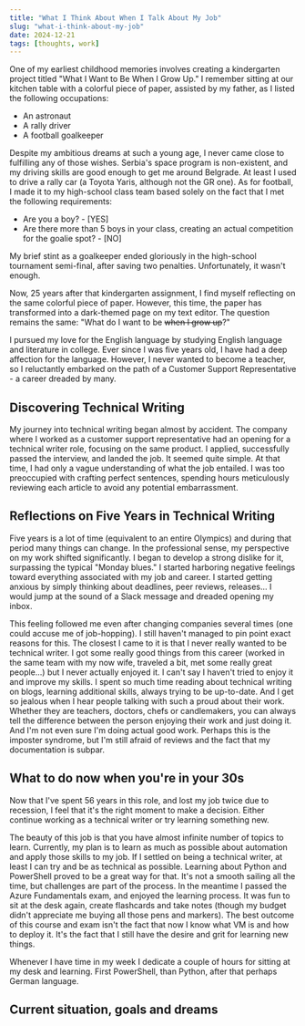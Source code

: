 ```yaml
---
title: "What I Think About When I Talk About My Job"
slug: "what-i-think-about-my-job"
date: 2024-12-21
tags: [thoughts, work]
---
```

One of my earliest childhood memories involves creating a kindergarten project titled "What I Want to Be When I Grow Up." I remember sitting at our kitchen table with a colorful piece of paper, assisted by my father, as I listed the following occupations:

- An astronaut
- A rally driver
- A football goalkeeper
<!-- truncate -->
Despite my ambitious dreams at such a young age, I never came close to fulfilling any of those wishes. Serbia's space program is non-existent, and my driving skills are good enough to get me around Belgrade. At least I used to drive a rally car (a Toyota Yaris, although not the GR one). As for football, I made it to my high-school class team based solely on the fact that I met the following requirements:

- Are you a boy? - [YES]
- Are there more than 5 boys in your class, creating an actual competition for the goalie spot? - [NO]

My brief stint as a goalkeeper ended gloriously in the high-school tournament semi-final, after saving two penalties. Unfortunately, it wasn't enough.

Now, 25 years after that kindergarten assignment, I find myself reflecting on the same colorful piece of paper. However, this time, the paper has transformed into a dark-themed page on my text editor. The question remains the same: "What do I want to be ~~when I grow up~~?"

I pursued my love for the English language by studying English language and literature in college. Ever since I was five years old, I have had a deep affection for the language. However, I never wanted to become a teacher, so I reluctantly embarked on the path of a Customer Support Representative - a career dreaded by many.

## Discovering Technical Writing

My journey into technical writing began almost by accident. The company where I worked as a customer support representative had an opening for a technical writer role, focusing on the same product. I applied, successfully passed the interview, and landed the job. It seemed quite simple. At that time, I had only a vague understanding of what the job entailed. I was too preoccupied with crafting perfect sentences, spending hours meticulously reviewing each article to avoid any potential embarrassment.

## Reflections on Five Years in Technical Writing

Five years is a lot of time (equivalent to an entire Olympics) and during that period many things can change. In the professional sense, my perspective on my work shifted significantly. I began to develop a strong dislike for it, surpassing the typical "Monday blues." I started harboring negative feelings toward everything associated with my job and career. I started getting anxious by simply thinking about deadlines, peer reviews, releases... I would jump at the sound of a Slack message and dreaded opening my inbox.

This feeling followed me even after changing companies several times (one could accuse me of job-hopping). I still haven't managed to pin point exact reasons for this. The closest I came to it is that I never really wanted to be technical writer. I got some really good things from this career (worked in the same team with my now wife, traveled a bit, met some really great people...) but I never actually enjoyed it. I can't say I haven't tried to enjoy it and improve my skills. I spent so much time reading about technical writing on blogs, learning additional skills, always trying to be up-to-date. And I get so jealous when I hear people talking with such a proud about their work. Whether they are teachers, doctors, chefs or candlemakers, you can always tell the difference between the person enjoying their work and just doing it. And I'm not even sure I'm doing actual good work. Perhaps this is the imposter syndrome, but I'm still afraid of reviews and the fact that my documentation is subpar.

## What to do now when you're in your 30s

Now that I've spent 56 years in this role, and lost my job twice due to recession, I feel that it's the right moment to make a decision. Either continue working as a technical writer or try learning something new.

The beauty of this job is that you have almost infinite number of topics to learn. Currently, my plan is to learn as much as possible about automation and apply those skills to my job. If I settled on being a technical writer, at least I can try and be as technical as possible. Learning about Python and PowerShell proved to be a great way for that. It's not a smooth sailing all the time, but challenges are part of the process.
In the meantime I passed the Azure Fundamentals exam, and enjoyed the learning process. It was fun to sit at the desk again, create flashcards and take notes (though my budget didn't appreciate me buying all those pens and markers). The best outcome of this course and exam isn't the fact that now I know what VM is and how to deploy it. It's the fact that I still have the desire and grit for learning new things.

Whenever I have time in my week I dedicate a couple of hours for sitting at my desk and learning. First PowerShell, than Python, after that perhaps German language.

## Current situation, goals and dreams
